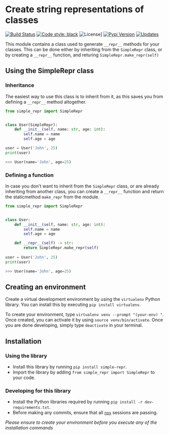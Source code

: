 # Create string representations of classes
[![Build Status](https://app.travis-ci.com/mr-strawberry66/python-repr-generation.svg?branch=master)](https://app.travis-ci.com/mr-strawberry66/python-repr-generation) 
[![Code style: black](https://img.shields.io/badge/code%20style-black-000000.svg)](https://github.com/psf/black)
![License](https://img.shields.io/github/license/mr-strawberry66/python-repr-generation)]
[![Pypi Version](https://img.shields.io/pypi/v/simple-repr)](https://pypi.org/project/simple-repr/)
[![Updates](https://pyup.io/repos/github/mr-strawberry66/python-repr-generation/shield.svg)](https://pyup.io/repos/github/mr-strawberry66/python-repr-generation/)

This module contains a class used to generate `__repr__` methods for your classes. This can be done either by inheriting from the `SimpleRepr` class, or by creating a `__repr__` function, and returing `SimpleRepr.make_repr(self)`

## Using the SimpleRepr class
### Inheritance
The easiest way to use this class is to inherit from it, as this saves you from defining a `__repr__` method altogether.
```py
from simple_repr import SimpleRepr


class User(SimpleRepr):
    def __init__(self, name: str, age: int):
        self.name = name
        self.age = age

user = User('John', 25)
print(user)

>>> User(name='John', age=25)
```

### Defining a function
In case you don't want to inherit from the `SimpleRepr` class, or are already inheriting from another class, you can create a `__repr__` function and return the staticmethod `make_repr` from the module.
```py
from simple_repr import SimpleRepr


class User:
    def __init__(self, name: str, age: int):
        self.name = name
        self.age = age

    def __repr__(self) -> str:
        return SimpleRepr.make_repr(self)
        
user = User('John', 25)
print(user)

>>> User(name='John', age=25)
```

## Creating an environment
Create a virtual development environment by using the `virtualenv` Python library. You can install this by executing `pip install virtualenv`. 

To create your environment, type `virtualenv venv --prompt "(your-env) "`. Once created, you can activate it by using `source venv/bin/activate`. Once you are done developing, simply type `deactivate` in your terminal.

## Installation
### Using the library
*   Install this library by running `pip install simple-repr`.
*   Import the library by adding `from simple_repr import SimpleRepr` to your code.

### Developing for this library
*   Install the Python libraries required by running `pip install -r dev-requirements.txt`.
*   Before making any commits, ensure that all [`nox`](https://nox.thea.codes/en/stable/) sessions are passing.

*Please ensure to create your environment before you execute any of the installation commands*
